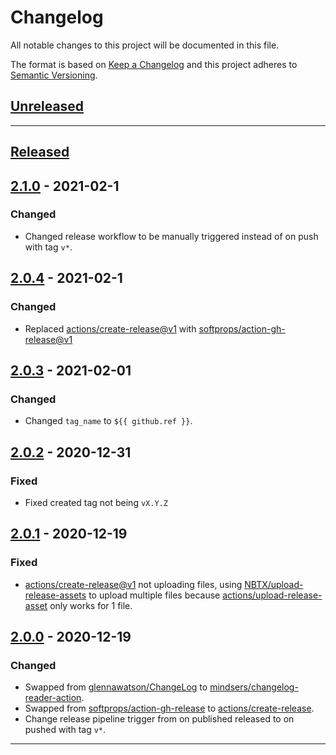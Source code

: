 # Changelog

All notable changes to this project will be documented in this file.

The format is based on [Keep a Changelog][Keep a Changelog] and this project adheres to [Semantic Versioning][Semantic Versioning].

## [Unreleased]

---

## [Released]

## [2.1.0] - 2021-02-1

### Changed

- Changed release workflow to be manually triggered instead of on push with tag `v*`.

## [2.0.4] - 2021-02-1

### Changed

- Replaced [actions/create-release@v1](https://github.com/actions/create-release) with [softprops/action-gh-release@v1](https://github.com/softprops/action-gh-release)

## [2.0.3] - 2021-02-01

### Changed

- Changed `tag_name` to `${{ github.ref }}`.

## [2.0.2] - 2020-12-31

### Fixed

- Fixed created tag not being `vX.Y.Z`

## [2.0.1] - 2020-12-19

### Fixed

- [actions/create-release@v1](https://github.com/actions/create-release) not uploading files, using [NBTX/upload-release-assets](https://github.com/NBTX/upload-release-assets) to upload multiple files because [actions/upload-release-asset](https://github.com/actions/upload-release-asset) only works for 1 file.

## [2.0.0] - 2020-12-19

### Changed

- Swapped from [glennawatson/ChangeLog](https://github.com/glennawatson/ChangeLog) to [mindsers/changelog-reader-action](https://github.com/mindsers/changelog-reader-action).
- Swapped from [softprops/action-gh-release](https://github.com/softprops/action-gh-release) to [actions/create-release](https://github.com/actions/create-release).
- Change release pipeline trigger from on published released to on pushed with tag `v*`.

---

<!-- Links -->
[Keep a Changelog]: https://keepachangelog.com/
[Semantic Versioning]: https://semver.org/

<!-- Versions -->
[Unreleased]: https://github.com/erri120/fun-with-github-actions/compare/v2.1.0...HEAD
[Released]: https://github.com/erri120/fun-with-github-actions/releases
[2.1.0]: https://github.com/erri120/fun-with-github-actions/compare/v2.0.4..v2.1.0
[2.0.4]: https://github.com/erri120/fun-with-github-actions/compare/v2.0.3..v2.0.4
[2.0.3]: https://github.com/erri120/fun-with-github-actions/compare/v2.0.2..v2.0.3
[2.0.2]: https://github.com/erri120/fun-with-github-actions/compare/v2.0.1..v2.0.2
[2.0.1]: https://github.com/erri120/fun-with-github-actions/compare/v2.0.0..v2.0.1
[2.0.0]: https://github.com/erri120/fun-with-github-actions/releases/v2.0.0
